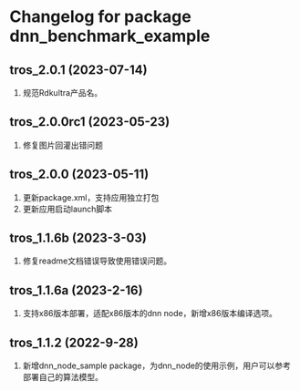 # Changelog for package dnn_benchmark_example

tros_2.0.1 (2023-07-14)
------------------
1. 规范Rdkultra产品名。

tros_2.0.0rc1 (2023-05-23)
------------------
1. 修复图片回灌出错问题


tros_2.0.0 (2023-05-11)
------------------
1. 更新package.xml，支持应用独立打包
2. 更新应用启动launch脚本


tros_1.1.6b (2023-3-03)
------------------
1. 修复readme文档错误导致使用错误问题。


tros_1.1.6a (2023-2-16)
------------------
1. 支持x86版本部署，适配x86版本的dnn node，新增x86版本编译选项。


tros_1.1.2 (2022-9-28)
------------------
1. 新增dnn_node_sample package，为dnn_node的使用示例，用户可以参考部署自己的算法模型。
